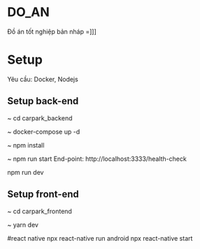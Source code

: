 # DO_AN
Đồ án tốt nghiệp bản nháp =]]]

# Setup
Yêu cầu: Docker, Nodejs

## Setup back-end
~ cd carpark_backend

~ docker-compose up -d

~ npm install

~ npm run start
End-point: http://localhost:3333/health-check

npm run dev

## Setup front-end
~ cd carpark_frontend

~ yarn dev

#react native
npx react-native run android
npx react-native start

